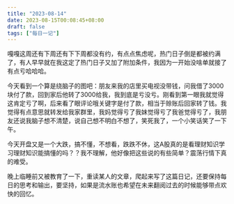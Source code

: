 ```yaml
---
title: "2023-08-14"
date: 2023-08-15T00:08:45+08:00
draft: false
tags: ["每日一记"]
---
```


嘎嘎这周还有下周还有下下周都没有约，有点点焦虑呢，热门日子倒是都被约满了，有人早早就在我这定了热门日子又加了附加条件，我因为一开始没啥单就接了有点亏哈哈哈。

今天看到一个算是绕脑子的图吧：朋友来我的店里买电视没带钱，问我借了3000块付了款，回到家后他转了3000给我，我到底是亏没亏。刚看到第一眼我就觉得这肯定亏了啊，后来看了眼评论哦关键字是付了款，相当于赊账后回家转了钱。我觉得有点意思就转发给我家群里，我妈觉得亏了我妹觉得亏了我爸觉得亏了，我朋友还说我脑子想不清楚，说自己想不明白不想了，笑死我了，一个小笑话笑了一下午。

今天开盘又是一个大跌，搞不懂，不想看，跌跌不休，这A股真的是看理财知识学习理财知识能搞懂的吗？？我不理解，他好像把这些说的有些简单？震荡行情下真的难受。

晚上临睡前又被教育了一下，重读某人的文章，爬起来写了这篇日记，还要保持每日的思考和输出，要坚持，如果是流水账也希望在未来翻阅过去的时候能够带点欢快的回忆。